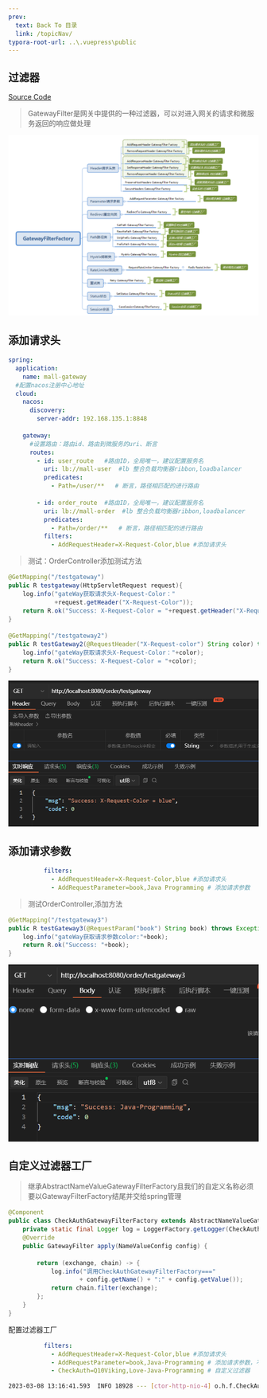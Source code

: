```yaml
---
prev:
  text: Back To 目录
  link: /topicNav/
typora-root-url: ..\.vuepress\public
---
```




## 过滤器

[Source Code](https://github.com/Q10Viking/springcloudalibaba/tree/main/springcloudgateway/03-gateway-filter)

> GatewayFilter是网关中提供的一种过滤器，可以对进入网关的请求和微服务返回的响应做处理

![img](/images/gateway/56322)



## 添加请求头

```yml
spring:
  application:
    name: mall-gateway
  #配置nacos注册中心地址
  cloud:
    nacos:
      discovery:
        server-addr: 192.168.135.1:8848

    gateway:
      #设置路由：路由id、路由到微服务的uri、断言
      routes:
        - id: user_route   #路由ID，全局唯一，建议配置服务名
          uri: lb://mall-user  #lb 整合负载均衡器ribbon,loadbalancer
          predicates:
            - Path=/user/**   # 断言，路径相匹配的进行路由

        - id: order_route  #路由ID，全局唯一，建议配置服务名
          uri: lb://mall-order  #lb 整合负载均衡器ribbon,loadbalancer
          predicates:
            - Path=/order/**   # 断言，路径相匹配的进行路由
          filters:
            - AddRequestHeader=X-Request-Color,blue #添加请求头
```

> 测试：OrderController添加测试方法

```java
@GetMapping("/testgateway")
public R testgateway(HttpServletRequest request){
    log.info("gateWay获取请求头X-Request-Color："
             +request.getHeader("X-Request-Color"));
    return R.ok("Success: X-Request-Color = "+request.getHeader("X-Request-Color"));
}

@GetMapping("/testgateway2")
public R testGateway2(@RequestHeader("X-Request-color") String color) throws Exception {
    log.info("gateWay获取请求头X-Request-Color："+color);
    return R.ok("Success: X-Request-Color = "+color);
}
```

![image-20230308125147559](/images/gateway/image-20230308125147559.png)

## 添加请求参数

```yml
          filters:
            - AddRequestHeader=X-Request-Color,blue #添加请求头
            - AddRequestParameter=book,Java Programming # 添加请求参数
```

> 测试OrderController,添加方法

```java
@GetMapping("/testgateway3")
public R testGateway3(@RequestParam("book") String book) throws Exception {
    log.info("gateWay获取请求参数color:"+book);
    return R.ok("Success: "+book);
}
```

![image-20230308130105104](/images/gateway/image-20230308130105104.png)

## 自定义过滤器工厂

> 继承AbstractNameValueGatewayFilterFactory且我们的自定义名称必须要以GatewayFilterFactory结尾并交给spring管理

```java
@Component
public class CheckAuthGatewayFilterFactory extends AbstractNameValueGatewayFilterFactory {
    private static final Logger log = LoggerFactory.getLogger(CheckAuthGatewayFilterFactory.class);
    @Override
    public GatewayFilter apply(NameValueConfig config) {

        return (exchange, chain) -> {
            log.info("调用CheckAuthGatewayFilterFactory==="
                    + config.getName() + ":" + config.getValue());
            return chain.filter(exchange);
        };
    }
}
```

配置过滤器工厂

```yml
          filters:
            - AddRequestHeader=X-Request-Color,blue #添加请求头
            - AddRequestParameter=book,Java-Programming # 添加请求参数，不能有空格
            - CheckAuth=Q10Viking,Love-Java-Programming # 自定义过滤器
```

```sh
2023-03-08 13:16:41.593  INFO 18928 --- [ctor-http-nio-4] o.h.f.CheckAuthGatewayFilterFactory      : 调用CheckAuthGatewayFilterFactory===Q10Viking:Love-Java-Programming
```

